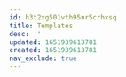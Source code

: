 ```yaml
---
id: h3t2xg501vth95nr5crhxsq
title: Templates
desc: ''
updated: 1651939613781
created: 1651939613781
nav_exclude: true
---
```


